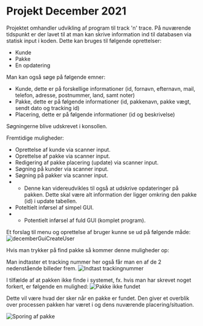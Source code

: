 # Projekt December 2021

Projektet omhandler udvikling af program til track 'n' trace.
På nuværende tidspunkt er der lavet til at man kan skrive information ind til databasen via statisk input i koden.
Dette kan bruges til følgende oprettelser:
- Kunde
- Pakke
- En opdatering

Man kan også søge på følgende emner:
- Kunde, dette er på forskellige informationer (id, fornavn, efternavn, mail, telefon, adresse, postnummer, land, samt noter)
- Pakke, dette er på følgende informationer (id, pakkenavn, pakke vægt, sendt dato og tracking id)
- Placering, dette er på følgende informationer (id og beskrivelse)

Søgningerne blive udskrevet i konsollen.

Fremtidige muligheder:
- Oprettelse af kunde via scanner input.
- Oprettelse af pakke via scanner input.
- Redigering af pakke placering (update) via scanner input.
- Søgning på kunder via scanner input.
- Søgning på pakker via scanner input.
- - Denne kan videreudvikles til også at udskrive opdateringer på pakken. Dette skal være alt information der ligger omkring den pakke (id) i update tabellen.
- Poteltielt inførsel af simpel GUI.
- - Potentielt inførsel af fuld GUI (komplet program).


Et forslag til menu og oprettelse af bruger kunne se ud på følgende måde:
![decemberGuiCreateUser](https://user-images.githubusercontent.com/89969218/146743427-81b006e0-dce5-48de-bfb7-652e46fcdebe.PNG)

Hvis man trykker på find pakke så kommer denne muligheder op:

Man indtaster et tracking nummer her også får man en af de 2 nedenstående billeder frem.
![Indtast trackingnummer](https://user-images.githubusercontent.com/89455430/146743609-d357dfab-6c94-450b-b0c6-de3faa336a2c.PNG)

I tilfælde af at pakken ikke finde i systemet, fx. hvis man har skrevet noget forkert, er følgende en mulighed:
![Pakke ikke fundet](https://user-images.githubusercontent.com/89455430/146743623-9594d15e-5faa-40d5-9067-0629382ef115.PNG)

Dette vil være hvad der sker når en pakke er fundet. Den giver et overblik over processen pakken har været i og dens nuværende placering/situation.

![Sporing af pakke](https://user-images.githubusercontent.com/89455430/146743631-5f9ce715-c873-4891-89c8-5f545f478c70.PNG)
